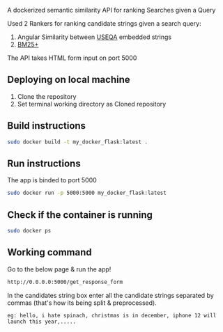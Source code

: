 A dockerized semantic similarity API for ranking Searches given a Query

Used 2 Rankers for ranking candidate strings given a search query:
1. Angular Similarity between [USEQA](https://tfhub.dev/google/universal-sentence-encoder/4) embedded strings
2. [BM25+](https://github.com/dorianbrown/rank_bm25) 

The API takes HTML form input on port 5000


## Deploying on local machine
1. Clone the repository
2. Set terminal working directory as Cloned repository

## Build instructions

```bash
sudo docker build -t my_docker_flask:latest .
```

## Run instructions 
The app is binded to port 5000

```bash
sudo docker run -p 5000:5000 my_docker_flask:latest 
```

## Check if the container is running

```bash
sudo docker ps
```
## Working command 
Go to the below page & run the app!
```bash
http://0.0.0.0:5000/get_response_form
```

In the candidates string box enter all the candidate strings separated by commas (that's how its being split & preprocessed). 
```
eg: hello, i hate spinach, christmas is in december, iphone 12 will launch this year,..... 
```

